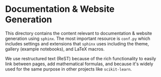 # Documentation & Website Generation

This directory contains the content relevant to documentation & website
generation using `sphinx`. The most important resource is `conf.py` which
includes settings and extensions that `sphinx` uses including the theme,
gallery (example notebooks), and LaTeX macros.

We use restructured text (ReST) because of the rich functionality to easily
link between pages, add mathematical formulas, and because it's widely used
for the same purpose in other projects like `scikit-learn`.
